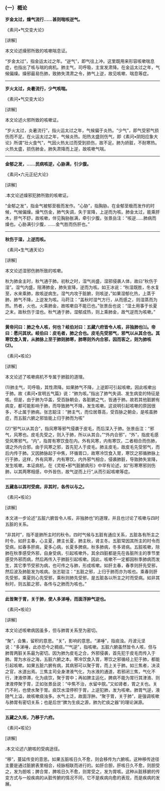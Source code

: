 ### (一）概论

**岁金太过，燥气流行……甚则喘咳逆气。**

​《素问•气交变大论》

[讲解]

本文论述燥邪所致的咳嗽喘息证。

“岁金太过”，指金运太过之年。“逆气”，即气往上冲。这里既用来形容咳嗽喘息症，也指出了咳与喘的病机。肺主气，司呼吸，主宣发肃降。在金运太过之年，气候偏燥。燥邪最易伤肺，致肺失清肃之令，肺气上逆，故见咳嗽、喘息等症。

* * *

**岁火太过，炎暑流行，少气咳喘。**

​《素问•气交变大论》

[讲解]

本文论述火邪所致的咳嗽证。

“岁火太过，炎暑流行”，指火运太过之年，气候偏于炎热。“少气”，即气受邪气损伤而不足。在火运太过之年，气候炎热。阳热太盛则伤气，即《素问•阴阳应象大论》所谓“壮火食气”，气因火热太过而受到损伤，故不足。肺为娇脏，不耐寒热。火热太盛，损伤肺金，肺失肃降而上逆，故咳嗽气喘。

* * *

**金郁之发，……民病咳逆，心胁满，引少腹。**

​《素问•六元正纪大论》

[讲解]

.本文论述燥邪犯肺所致的咳嗽证。

“金郁之发”，指金气被郁至极而发作。“心胁”，指胸胁。在金郁至极而发作的时候，气候偏燥。燥气伤金，肺气失调，失于宣降，上逆而为咳。肺金太过，能乘肝木，肝气不舒，故咳嗽，伴见胸胁胀满，牵引少腹。张景岳注：“咳逆……肺病而燥也。心胁满引少腹，……金气胜而伤肝也。”

* * *

**秋伤于湿，上逆而咳。**

​《素问•生气通天论》

[讲解]

本文论述湿邪伤肺所致的咳嗽。

秋为肺金主时，秋气通于肺。初秋之时，湿气尚盛，湿邪侵袭人体，故曰“秋伤于湿”。湿气内盛，阻滞肺金，肺失宣降，逆而为咳。如王冰说：“秋湿既胜，冬水复至，水来乘肺，故咳逆病生。湿气内攻于脏腑，则咳逆，”如果湿郁化热，上蒸于肺，肺气不降，上逆发为咳。马莳注：“盖秋时湿气方行，从而感之，则湿蒸而为热。热者，火也。火乘肺金，故咳嗽自不能已也。”张景岳也说：“湿土用事于长夏之末，故秋伤于湿也。秋气通于肺，湿郁成热，则上乘肺金，故气逆而为咳嗽。”

* * *

**黄帝问曰：肺之令人咳，何也？岐伯对曰：五藏六府皆令人咳，非独肺也⑴。帝曰：愿问其状。岐伯曰：皮毛者，肺之合也。皮毛先受邪气，邪气以从其合也。其寒饮食入胃，从肺脉上至于肺则肺寒，肺寒则外内合邪，因而客之，则为肺咳(2)。**

​《素问•咳论》

[讲解]

本文论述了咳嗽病机不专属于肺脏的道理。

(1)肺主气，司呼吸，其性肃降。如果肺气不降，上逆即可引起咳嗽。因此咳嗽出于肺。故《素问•宣明五气篇》说：“肺为咳。”指出了肺气失调、发生病变的特征是咳。但是，由于肺为华盖，受百脉朝会，各脏腑之气，皆通于肺。故若其他脏腑有病变，都可能影响于肺，而导致肺气不降，发生咳嗽。这说明引起咳嗽的原因很多，不止属于肺病。张志聪注：“肺主气，而位居尊高，受百脉之朝会，是咳虽肺症，而五脏六腑之邪皆能上归于肺而为咳”

(2)“邪气以从其合”，指风寒等邪气侵袭于皮毛，而后深入于肺。张景岳注：“邪气，风寒也。皮毛先受之，则入于肺，所以从其合。”“外内合邪”，“外”，指皮毛感受风寒邪气。“内”，指胃有寒饮食在内。外有风寒，内有寒饮，二者相合而伤肺，谓之外内合邪。由于风寒之邪，首先犯人于皮毛。肺主皮毛，故皮毛先受邪气，而后内传于肺。又因肺脉起于中焦，环循胃口，故寒冷饮食入胃，寒饮之邪循肺脉上行于肺，这样，外有风寒，内有寒饮，内外邪气相合，侵袭肺脏，导致肺失宣降，发生咳嗽。本证病机，在《灵枢•邪气脏腑病形》中早有论述，如“形寒寒邪则伤肺，以其两寒相感，中外皆伤，故气逆而上行“,从而引起咳嗽等症。

* * *

**五藏各以其时受病，非其时，各传以与之。**

​《素问•咳论》

[讲解]

本文进一步论述“五脏六腑皆令人咳，非独肺也”的道理，并且也讨论了咳嗽与四时五脏的关系。

“非其时”，指不是肺所主时的秋令。四时气候与五脏有通应关系，五脏各有所主之时令，如肝主春，心主夏，脾主长夏，肺主秋，肾主冬。五脏常因其所主的时令而受病，如春多肝病，夏多心病，长夏多脾病，秋多肺病，冬多肾病。五脏咳嗽，除肺在秋季感受外邪，自身受病，引起咳嗽外，其余四脏都是先在各脏所主的季节里感受外邪而病，然后再传入于肺脏引起咳嗽。因此，咳嗽不一定都因秋季肺病而发生，其它季节受邪为病，也可传之与肺，形成咳嗽。如肝主春，春季则肝先受邪，然后波及肺脏发为咳病。张志聪注：“五脏之邪，上归于肺而亦为咳也。乘春则肝先受邪，乘夏则心先受邪，乘秋则肺先受邪，是五脏各以所主之时而受病。如非其秋时，则五脏之邪，各传与之肺而为咳也。”

* * *

**此皆聚于胃，关于肺，使人多涕唾，而面浮肿气逆也。**

​《素问•咳论》

[讲解]

本文论述咳嗽病因虽多，但与肺胃关系至为密切。

“聚”，会集，留积的意思。“关”，影响的意思。“涕唾”，指痰浊。丹波元坚说：“多涕唾，此亦恐今之稠痰。”“气逆”，指咳嗽。五脏六腑虽然皆令人咳，但与肺胃两脏关系最为密切。因为肺为皮毛之合，外邪侵袭，首先犯于皮毛而传入于肺。胃为水谷之海，五脏六腑之本。寒冷饮食入胃，寒饮之邪循经上犯于肺，都能引起咳嗽。如果五脏六腑有病，其病邪可以聚于胃，而上关于肺。如三焦者，决渎之官，水道出焉。三焦主司全身津液气化，为水液的通道，若邪闭三焦，气化不行，津液停滞，化为痰饮，聚于胃中；再如脾主运化，脾病不能为胃行其津液、则津液停聚于胃，正如张景岳说：“中焦不治，水留中脘。”又如肾者，胃之关也。关门不利，也使水聚于胃。痰饮水湿停积于胃，上逆犯肺，发为咳嗽。肺胃气逆，液随气上溢，故咳嗽痰浊多。水气上泛，故面浮肿。“聚于胃，关于肺”，是强调咳嗽与肺胃有密切关系；也是后世“脾为生痰之源，肺为贮痰之器”的理论渊源。

* * *

**五藏之久咳，乃移于六府。**

​《素问•咳论》

[讲解]

.本文论述六腑咳的受病途径。

“移”，蔓延传变的意思。如果五脏咳日久不愈，则会移传为六腑咳。这种移传途径主要是通过脏腑表里相合，经脉相联而进行的。如肝合胆，肝咳日久不愈，则胆受之，发为胆咳；脾合胃，脾咳日久不愈，则胃受之，发为胃咳。这种从脏移腑的传变方式与一般疾病的从脏传腑的情况不同，它不是疾病向愈的表现，而是疾病的发展。


